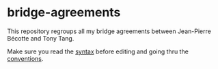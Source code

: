 # bridge-agreements

This repository regroups all my bridge agreements between Jean-Pierre Bécotte and Tony Tang.

Make sure you read the [syntax](syntax.md) before editing and going thru the [conventions](conventions).
